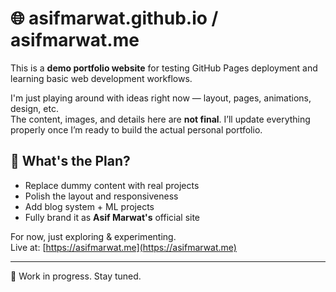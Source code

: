 # 🌐 asifmarwat.github.io / asifmarwat.me

This is a **demo portfolio website** for testing GitHub Pages deployment and learning basic web development workflows.

I'm just playing around with ideas right now — layout, pages, animations, design, etc.  
The content, images, and details here are **not final**. I’ll update everything properly once I’m ready to build the actual personal portfolio.

## 🔧 What's the Plan?

- Replace dummy content with real projects
- Polish the layout and responsiveness
- Add blog system + ML projects
- Fully brand it as **Asif Marwat's** official site

For now, just exploring & experimenting.  
Live at: [https://asifmarwat.me](https://asifmarwat.me)

---

🚧 Work in progress. Stay tuned.
